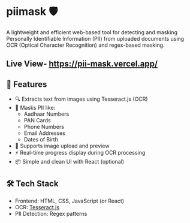 # piimask 🛡️

A lightweight and efficient web-based tool for detecting and masking Personally Identifiable Information (PII) from uploaded documents using OCR (Optical Character Recognition) and regex-based masking.

## Live View- https://pii-mask.vercel.app/

## 🚀 Features

- 🔍 Extracts text from images using Tesseract.js (OCR)
- 🔐 Masks PII like:
  - Aadhaar Numbers
  - PAN Cards
  - Phone Numbers
  - Email Addresses
  - Dates of Birth
- 📸 Supports image upload and preview
- ⚡ Real-time progress display during OCR processing
- 📦 Simple and clean UI with React (optional)

## 🛠️ Tech Stack

- Frontend: HTML, CSS, JavaScript (or React)
- OCR: [Tesseract.js](https://github.com/naptha/tesseract.js)
- PII Detection: Regex patterns
